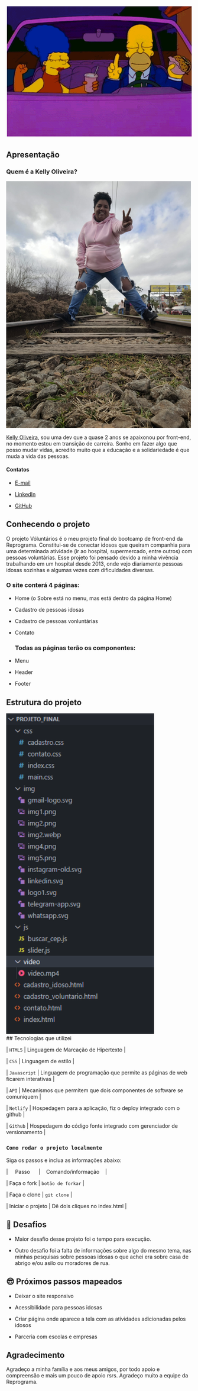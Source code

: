 <h1  align="center">

<img src="assets/simpons.gif" alt="logo reprograma" width="500">

</h1>

## Apresentação

### Quem é a Kelly Oliveira? 

<img src='assets/20220626_142034.jpg' width=500 alt='foto da Kelly'>

[Kelly Oliveira](http://instagram.com/kelly_amenduuim), sou uma dev que a quase 2 anos se apaixonou por front-end, no momento estou em transição de carreira. Sonho em fazer algo que posso mudar vidas, acredito muito que a educação e a solidariedade é que muda a vida das pessoas.


#### Contatos

-  [E-mail](kelly.rodrigues.oliveira@gmail.com) 

-  [LinkedIn](https://www.linkedin.com/in/kelly-rodrigues-de-oliveira-21178132/) 

-  [GitHub](https://github.com/Kelly-Oliveira)

  ## Conhecendo o projeto

  O projeto Vóluntários é o meu projeto final do bootcamp de front-end da Reprograma. Constitui-se de conectar idosos que queiram companhia para uma determinada atividade (ir ao hospital, supermercado, entre outros) com pessoas voluntárias. Esse projeto foi pensado devido a minha vivência trabalhando em um hospital desde 2013, onde vejo diariamente pessoas idosas sozinhas e algumas vezes com dificuldades diversas.

  ### O site conterá 4 páginas:

* Home (o Sobre está no menu, mas está dentro da página Home)

* Cadastro de pessoas idosas

* Cadastro de pessoas vonluntárias

* Contato

  ### Todas as páginas terão os componentes:

* Menu

* Header

* Footer

## Estrutura do projeto
  <img src='assets/estrutura_pastas.png' width=400 alt='Estrutura de pastas do projeto Vóluntários'>
  <br />
##  Tecnologias que utilizei
  
  | `HTML5` | Linguagem de Marcação de Hipertexto |

  | `CSS` | Linguagem de estilo |

  | `Javascript` | Linguagem de programação que permite as páginas de web ficarem interativas |

  | `API` | Mecanismos que permitem que dois componentes de software se comuniquem |

  | `Netlify` | Hospedagem para a aplicação, fiz o deploy integrado com o github |

  | `Github` | Hospedagem do código fonte integrado com gerenciador de versionamento |

  ###  `Como rodar o projeto localmente` 

Siga os passos e inclua as informações abaixo:

|&nbsp;&nbsp;&nbsp;&nbsp; Passo &nbsp;&nbsp;&nbsp;&nbsp;&nbsp;| &nbsp;&nbsp;&nbsp;Comando/informação &nbsp;&nbsp;&nbsp;|

| Faça o fork | `botão de forkar` |

| Faça o clone | `git clone` |

| Iniciar o projeto | Dê dois cliques no index.html |

## 💪 Desafios 

- Maior desafio desse projeto foi o tempo para execução.

- Outro desafio foi a falta de informações sobre algo do mesmo tema, nas minhas pesquisas sobre pessoas idosas o que achei era sobre casa de abrigo e/ou asilo ou moradores de rua.

## 😎 Próximos passos mapeados

- Deixar o site responsivo

- Acessibilidade para pessoas idosas

- Criar página onde aparece a tela com as atividades adicionadas pelos idosos

- Parceria com escolas e empresas

## Agradecimento
  Agradeço a minha família e aos meus amigos, por todo apoio e compreensão e mais um pouco de apoio rsrs.
  Agradeço muito a equipe da Reprograma.


  

  
